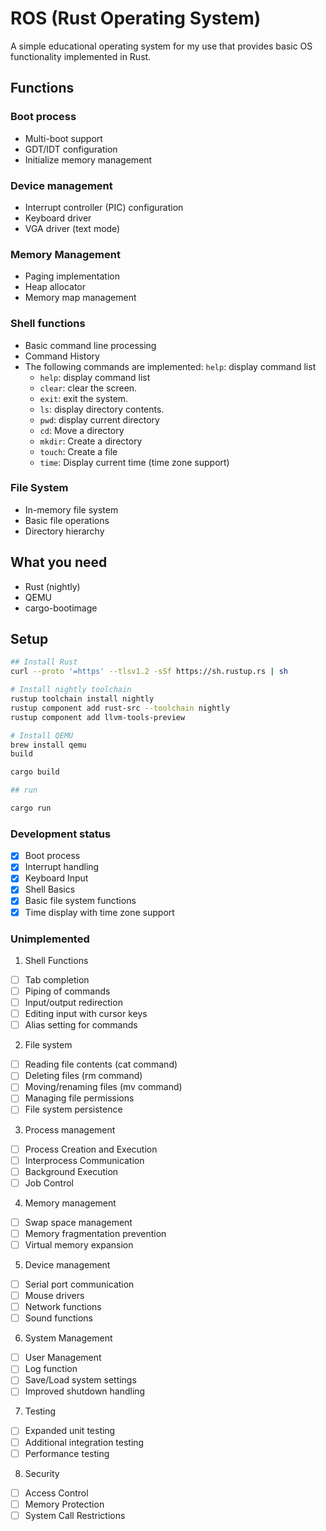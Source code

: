 # ROS (Rust Operating System)

A simple educational operating system for my use that provides basic OS functionality implemented in Rust.

## Functions

### Boot process
- Multi-boot support
- GDT/IDT configuration
- Initialize memory management

### Device management
- Interrupt controller (PIC) configuration
- Keyboard driver
- VGA driver (text mode)

### Memory Management
- Paging implementation
- Heap allocator
- Memory map management

### Shell functions
- Basic command line processing
- Command History
- The following commands are implemented: `help`: display command list
  - `help`: display command list
  - `clear`: clear the screen.
  - `exit`: exit the system.
  - `ls`: display directory contents.
  - `pwd`: display current directory
  - `cd`: Move a directory
  - `mkdir`: Create a directory
  - `touch`: Create a file
  - `time`: Display current time (time zone support)

### File System
- In-memory file system
- Basic file operations
- Directory hierarchy

## What you need

- Rust (nightly)
- QEMU
- cargo-bootimage

## Setup

```bash
## Install Rust
curl --proto '=https' --tlsv1.2 -sSf https://sh.rustup.rs | sh

# Install nightly toolchain
rustup toolchain install nightly
rustup component add rust-src --toolchain nightly
rustup component add llvm-tools-preview

# Install QEMU
brew install qemu
build

cargo build

## run

cargo run

```

### Development status

- [x] Boot process
- [x] Interrupt handling
- [x] Keyboard Input
- [x] Shell Basics
- [x] Basic file system functions
- [x] Time display with time zone support

### Unimplemented

1. Shell Functions
- [ ] Tab completion
- [ ] Piping of commands
- [ ] Input/output redirection
- [ ] Editing input with cursor keys
- [ ] Alias setting for commands
2. File system
- [ ] Reading file contents (cat command)
- [ ] Deleting files (rm command)
- [ ] Moving/renaming files (mv command)
- [ ] Managing file permissions
- [ ] File system persistence
3.  Process management
- [ ] Process Creation and Execution
- [ ] Interprocess Communication
- [ ] Background Execution
- [ ] Job Control
4.  Memory management
- [ ] Swap space management
- [ ] Memory fragmentation prevention
- [ ] Virtual memory expansion
5.  Device management
- [ ] Serial port communication
- [ ] Mouse drivers
- [ ] Network functions
- [ ] Sound functions
6.  System Management
- [ ] User Management
- [ ] Log function
- [ ] Save/Load system settings
- [ ] Improved shutdown handling
7.  Testing
- [ ] Expanded unit testing
- [ ] Additional integration testing
- [ ] Performance testing
8. Security
- [ ] Access Control
- [ ] Memory Protection
- [ ] System Call Restrictions
